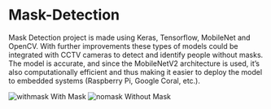 # Mask-Detection
Mask Detection project is made using Keras, Tensorflow, MobileNet and OpenCV. With further improvements these types of models could be integrated with CCTV cameras to detect and identify people without masks. The model is accurate, and since the MobileNetV2 architecture is used, it’s also computationally efficient and thus making it easier to deploy the model to embedded systems (Raspberry Pi, Google Coral, etc.).


![withmask](https://user-images.githubusercontent.com/63554189/94264089-b3ac3f80-ff53-11ea-9947-60cf57fc1425.png) With Mask  ![nomask](https://user-images.githubusercontent.com/63554189/94264150-d179a480-ff53-11ea-80d1-1ebad61e56e9.png) Without Mask
